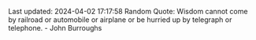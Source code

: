 Last updated: 2024-04-02 17:17:58
Random Quote: Wisdom cannot come by railroad or automobile or airplane or be hurried up by telegraph or telephone. - John Burroughs